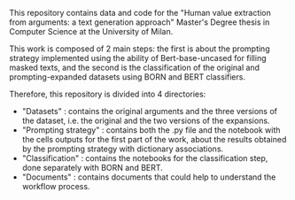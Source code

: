 This repository contains data and code for the "Human value extraction from arguments: a text generation approach" Master's Degree thesis in Computer Science at the University of Milan.

This work is composed of 2 main steps: the first is about the prompting strategy implemented using the ability of Bert-base-uncased for filling masked texts, and the second is the classification of the original and prompting-expanded datasets using BORN and BERT classifiers. 

Therefore, this repository is divided into 4 directories:
- "Datasets" : contains the original arguments and the three versions of the dataset, i.e. the original and the two versions of the expansions.
- "Prompting strategy" : contains both the .py file and the notebook with the cells outputs for the first part of the work, about the results obtained by the prompting strategy with dictionary associations.
- "Classification" : contains the notebooks for the classification step, done separately with BORN and BERT.
- "Documents" : contains documents that could help to understand the workflow process.
